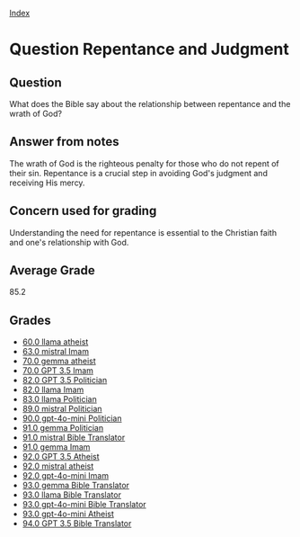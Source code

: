 
[Index](../../index.md)
# Question Repentance and Judgment
## Question
What does the Bible say about the relationship between repentance and the wrath of God?

## Answer from notes
The wrath of God is the righteous penalty for those who do not repent of their sin. Repentance is a crucial step in avoiding God's judgment and receiving His mercy.

## Concern used for grading
Understanding the need for repentance is essential to the Christian faith and one's relationship with God.

## Average Grade
85.2

## Grades
 * [60.0 llama atheist](../answers/llama_atheist/Repentance_and_Judgment.md)
 * [63.0 mistral Imam](../answers/mistral_Imam/Repentance_and_Judgment.md)
 * [70.0 gemma atheist](../answers/gemma_atheist/Repentance_and_Judgment.md)
 * [70.0 GPT 3.5 Imam](../answers/GPT_3.5_Imam/Repentance_and_Judgment.md)
 * [82.0 GPT 3.5 Politician](../answers/GPT_3.5_Politician/Repentance_and_Judgment.md)
 * [82.0 llama Imam](../answers/llama_Imam/Repentance_and_Judgment.md)
 * [83.0 llama Politician](../answers/llama_Politician/Repentance_and_Judgment.md)
 * [89.0 mistral Politician](../answers/mistral_Politician/Repentance_and_Judgment.md)
 * [90.0 gpt-4o-mini Politician](../answers/gpt-4o-mini_Politician/Repentance_and_Judgment.md)
 * [91.0 gemma Politician](../answers/gemma_Politician/Repentance_and_Judgment.md)
 * [91.0 mistral Bible Translator](../answers/mistral_Bible_Translator/Repentance_and_Judgment.md)
 * [91.0 gemma Imam](../answers/gemma_Imam/Repentance_and_Judgment.md)
 * [92.0 GPT 3.5 Atheist](../answers/GPT_3.5_Atheist/Repentance_and_Judgment.md)
 * [92.0 mistral atheist](../answers/mistral_atheist/Repentance_and_Judgment.md)
 * [92.0 gpt-4o-mini Imam](../answers/gpt-4o-mini_Imam/Repentance_and_Judgment.md)
 * [93.0 gemma Bible Translator](../answers/gemma_Bible_Translator/Repentance_and_Judgment.md)
 * [93.0 llama Bible Translator](../answers/llama_Bible_Translator/Repentance_and_Judgment.md)
 * [93.0 gpt-4o-mini Bible Translator](../answers/gpt-4o-mini_Bible_Translator/Repentance_and_Judgment.md)
 * [93.0 gpt-4o-mini Atheist](../answers/gpt-4o-mini_Atheist/Repentance_and_Judgment.md)
 * [94.0 GPT 3.5 Bible Translator](../answers/GPT_3.5_Bible_Translator/Repentance_and_Judgment.md)
